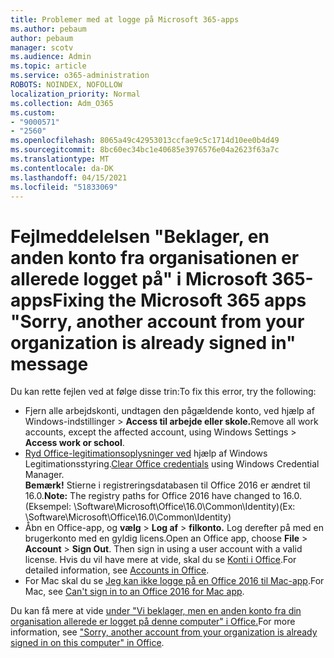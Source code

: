 ```yaml
---
title: Problemer med at logge på Microsoft 365-apps
ms.author: pebaum
author: pebaum
manager: scotv
ms.audience: Admin
ms.topic: article
ms.service: o365-administration
ROBOTS: NOINDEX, NOFOLLOW
localization_priority: Normal
ms.collection: Adm_O365
ms.custom:
- "9000571"
- "2560"
ms.openlocfilehash: 8065a49c42953013ccfae9c5c1714d10ee0b4d49
ms.sourcegitcommit: 8bc60ec34bc1e40685e3976576e04a2623f63a7c
ms.translationtype: MT
ms.contentlocale: da-DK
ms.lasthandoff: 04/15/2021
ms.locfileid: "51833069"
---
```

# <a name="fixing-the-microsoft-365-apps-sorry-another-account-from-your-organization-is-already-signed-in-message"></a><span data-ttu-id="8e866-102">Fejlmeddelelsen "Beklager, en anden konto fra organisationen er allerede logget på" i Microsoft 365-apps</span><span class="sxs-lookup"><span data-stu-id="8e866-102">Fixing the Microsoft 365 apps "Sorry, another account from your organization is already signed in" message</span></span>

<span data-ttu-id="8e866-103">Du kan rette fejlen ved at følge disse trin:</span><span class="sxs-lookup"><span data-stu-id="8e866-103">To fix this error, try the following:</span></span>

- <span data-ttu-id="8e866-104">Fjern alle arbejdskonti, undtagen den pågældende konto, ved hjælp af Windows-indstillinger > **Access til arbejde eller skole.**</span><span class="sxs-lookup"><span data-stu-id="8e866-104">Remove all work accounts, except the affected account, using Windows Settings > **Access work or school**.</span></span>
- <span data-ttu-id="8e866-105">[Ryd Office-legitimationsoplysninger ved](https://docs.microsoft.com/office/troubleshoot/error-messages/another-account-already-signed-in#step-3-clear-cached-credentials-on-the-computer) hjælp af Windows Legitimationsstyring.</span><span class="sxs-lookup"><span data-stu-id="8e866-105">[Clear Office credentials](https://docs.microsoft.com/office/troubleshoot/error-messages/another-account-already-signed-in#step-3-clear-cached-credentials-on-the-computer) using Windows Credential Manager.</span></span><br/>
    <span data-ttu-id="8e866-106">**Bemærk!** Stierne i registreringsdatabasen til Office 2016 er ændret til 16.0.</span><span class="sxs-lookup"><span data-stu-id="8e866-106">**Note:** The registry paths for Office 2016 have changed to 16.0.</span></span> <span data-ttu-id="8e866-107">(Eksempel: \Software\Microsoft\Office\16.0\Common\Identity\)</span><span class="sxs-lookup"><span data-stu-id="8e866-107">(Ex: \Software\Microsoft\Office\16.0\Common\Identity\)</span></span>
- <span data-ttu-id="8e866-108">Åbn en Office-app, og **vælg**  >  **Log af**  >  **filkonto.** Log derefter på med en brugerkonto med en gyldig licens.</span><span class="sxs-lookup"><span data-stu-id="8e866-108">Open an Office app, choose **File** > **Account** > **Sign Out**. Then sign in using a user account with a valid license.</span></span> <span data-ttu-id="8e866-109">Hvis du vil have mere at vide, skal du se [Konti i Office](https://support.office.com/article/accounts-in-office-628ea040-f265-49de-b986-be09c3ebf8a9).</span><span class="sxs-lookup"><span data-stu-id="8e866-109">For detailed information, see [Accounts in Office](https://support.office.com/article/accounts-in-office-628ea040-f265-49de-b986-be09c3ebf8a9).</span></span>
- <span data-ttu-id="8e866-110">For Mac skal du se [Jeg kan ikke logge på en Office 2016 til Mac-app](https://docs.microsoft.com/office365/troubleshoot/authentication/sign-in-to-office-2016-for-mac-fail).</span><span class="sxs-lookup"><span data-stu-id="8e866-110">For Mac, see [Can't sign in to an Office 2016 for Mac app](https://docs.microsoft.com/office365/troubleshoot/authentication/sign-in-to-office-2016-for-mac-fail).</span></span>

<span data-ttu-id="8e866-111">Du kan få mere at vide [under "Vi beklager, men en anden konto fra din organisation allerede er logget på denne computer" i Office.](https://docs.microsoft.com/office/troubleshoot/error-messages/another-account-already-signed-in)</span><span class="sxs-lookup"><span data-stu-id="8e866-111">For more information, see ["Sorry, another account from your organization is already signed in on this computer" in Office](https://docs.microsoft.com/office/troubleshoot/error-messages/another-account-already-signed-in).</span></span>